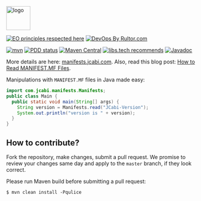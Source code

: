 <img alt="logo" src="https://www.jcabi.com/logo-square.svg" width="64px" height="64px" />

[![EO principles respected here](https://www.elegantobjects.org/badge.svg)](https://www.elegantobjects.org)
[![DevOps By Rultor.com](http://www.rultor.com/b/jcabi/jcabi-manifests)](http://www.rultor.com/p/jcabi/jcabi-manifests)

[![mvn](https://github.com/jcabi/jcabi-manifests/actions/workflows/mvn.yml/badge.svg)](https://github.com/jcabi/jcabi-manifests/actions/workflows/mvn.yml)
[![PDD status](http://www.0pdd.com/svg?name=jcabi/jcabi-manifests)](http://www.0pdd.com/p?name=jcabi/jcabi-manifests)
[![Maven Central](https://maven-badges.herokuapp.com/maven-central/com.jcabi/jcabi-manifests/badge.svg)](https://maven-badges.herokuapp.com/maven-central/com.jcabi/jcabi-manifests)
[![libs.tech recommends](https://libs.tech/project/12584841/badge.svg)](https://libs.tech/project/12584841/jcabi-manifests)
[![Javadoc](https://javadoc.io/badge/com.jcabi/jcabi-manifests.svg)](http://www.javadoc.io/doc/com.jcabi/jcabi-manifests)

More details are here: [manifests.jcabi.com](http://manifests.jcabi.com/index.html).
Also, read this blog post: [How to Read MANIFEST.MF Files](http://www.yegor256.com/2014/07/03/how-to-read-manifest-mf.html).

Manipulations with `MANIFEST.MF` files in Java made easy:

```java
import com.jcabi.manifests.Manifests;
public class Main {
  public static void main(String[] args) {
    String version = Manifests.read("JCabi-Version");
    System.out.println("version is " + version);
  }
}
```

## How to contribute?

Fork the repository, make changes, submit a pull request.
We promise to review your changes same day and apply to
the `master` branch, if they look correct.

Please run Maven build before submitting a pull request:

```
$ mvn clean install -Pqulice
```
